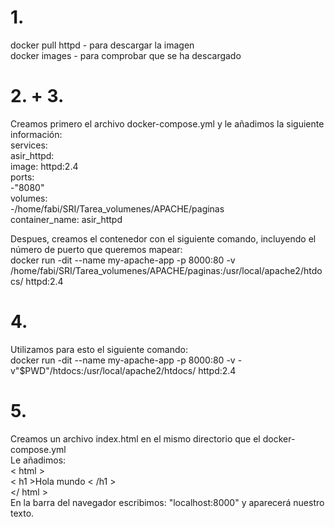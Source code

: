 # 1.
docker pull httpd   -  para descargar la imagen  
docker images    -    para comprobar que se ha descargado  
# 2. + 3.
Creamos primero el archivo docker-compose.yml y le añadimos la siguiente información:  
services:    
asir_httpd:  
image: httpd:2.4  
ports:  
-"8080"  
volumes:  
-/home/fabi/SRI/Tarea_volumenes/APACHE/paginas  
container_name: asir_httpd  

Despues, creamos el contenedor con el siguiente comando, incluyendo el número de puerto que queremos mapear:  
docker run -dit --name my-apache-app -p 8000:80 -v /home/fabi/SRI/Tarea_volumenes/APACHE/paginas:/usr/local/apache2/htdocs/ httpd:2.4
# 4.
Utilizamos para esto el siguiente comando:  
docker run -dit --name my-apache-app -p 8000:80 -v -v"$PWD"/htdocs:/usr/local/apache2/htdocs/ httpd:2.4  
# 5.
Creamos un archivo index.html en el mismo directorio que el docker-compose.yml  
Le añadimos:  
< html >  
< h1 >Hola mundo < /h1 >  
</ html >   
En la barra del navegador escribimos: "localhost:8000" y aparecerá nuestro texto.  
